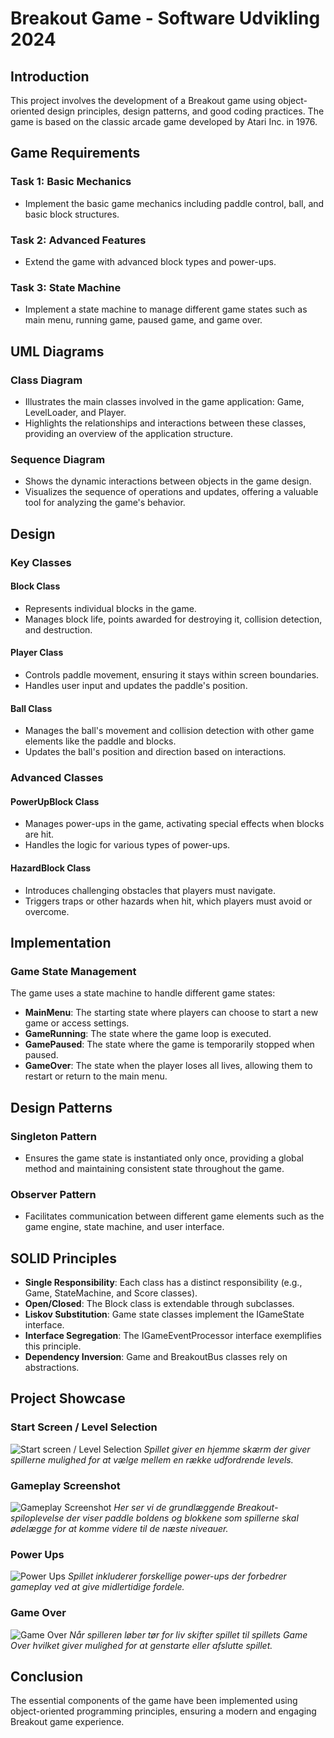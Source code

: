 # Breakout Game - Software Udvikling 2024

## Introduction

This project involves the development of a Breakout game using object-oriented design principles, design patterns, and good coding practices. The game is based on the classic arcade game developed by Atari Inc. in 1976.

## Game Requirements

### Task 1: Basic Mechanics
- Implement the basic game mechanics including paddle control, ball, and basic block structures.

### Task 2: Advanced Features
- Extend the game with advanced block types and power-ups.

### Task 3: State Machine
- Implement a state machine to manage different game states such as main menu, running game, paused game, and game over.

## UML Diagrams

### Class Diagram
- Illustrates the main classes involved in the game application: Game, LevelLoader, and Player.
- Highlights the relationships and interactions between these classes, providing an overview of the application structure.

### Sequence Diagram
- Shows the dynamic interactions between objects in the game design.
- Visualizes the sequence of operations and updates, offering a valuable tool for analyzing the game's behavior.

## Design

### Key Classes

#### Block Class
- Represents individual blocks in the game.
- Manages block life, points awarded for destroying it, collision detection, and destruction.

#### Player Class
- Controls paddle movement, ensuring it stays within screen boundaries.
- Handles user input and updates the paddle's position.

#### Ball Class
- Manages the ball's movement and collision detection with other game elements like the paddle and blocks.
- Updates the ball's position and direction based on interactions.

### Advanced Classes

#### PowerUpBlock Class
- Manages power-ups in the game, activating special effects when blocks are hit.
- Handles the logic for various types of power-ups.

#### HazardBlock Class
- Introduces challenging obstacles that players must navigate.
- Triggers traps or other hazards when hit, which players must avoid or overcome.

## Implementation

### Game State Management
The game uses a state machine to handle different game states:

- **MainMenu**: The starting state where players can choose to start a new game or access settings.
- **GameRunning**: The state where the game loop is executed.
- **GamePaused**: The state where the game is temporarily stopped when paused.
- **GameOver**: The state when the player loses all lives, allowing them to restart or return to the main menu.

## Design Patterns

### Singleton Pattern
- Ensures the game state is instantiated only once, providing a global method and maintaining consistent state throughout the game.

### Observer Pattern
- Facilitates communication between different game elements such as the game engine, state machine, and user interface.

## SOLID Principles

- **Single Responsibility**: Each class has a distinct responsibility (e.g., Game, StateMachine, and Score classes).
- **Open/Closed**: The Block class is extendable through subclasses.
- **Liskov Substitution**: Game state classes implement the IGameState interface.
- **Interface Segregation**: The IGameEventProcessor interface exemplifies this principle.
- **Dependency Inversion**: Game and BreakoutBus classes rely on abstractions.

## Project Showcase

### Start Screen / Level Selection
![Start screen / Level Selection](./2024-07-03%20at%2018.04.25.png)
*Spillet giver en hjemme skærm der giver spillerne mulighed for at vælge mellem en række udfordrende levels.*

### Gameplay Screenshot
![Gameplay Screenshot](./2024-07-03%20at%2018.05.22.png)
*Her ser vi de grundlæggende Breakout-spiloplevelse der viser paddle boldens og blokkene som spillerne skal ødelægge for at komme videre til de næste niveauer.*

### Power Ups
![Power Ups](./2024-07-03%20at%2018.05.22.png)
*Spillet inkluderer forskellige power-ups der forbedrer gameplay ved at give midlertidige fordele.*

### Game Over
![Game Over](./2024-07-03%20at%2018.04.25.png)
*Når spilleren løber tør for liv skifter spillet til spillets Game Over hvilket giver mulighed for at genstarte eller afslutte spillet.*

## Conclusion

The essential components of the game have been implemented using object-oriented programming principles, ensuring a modern and engaging Breakout game experience.
